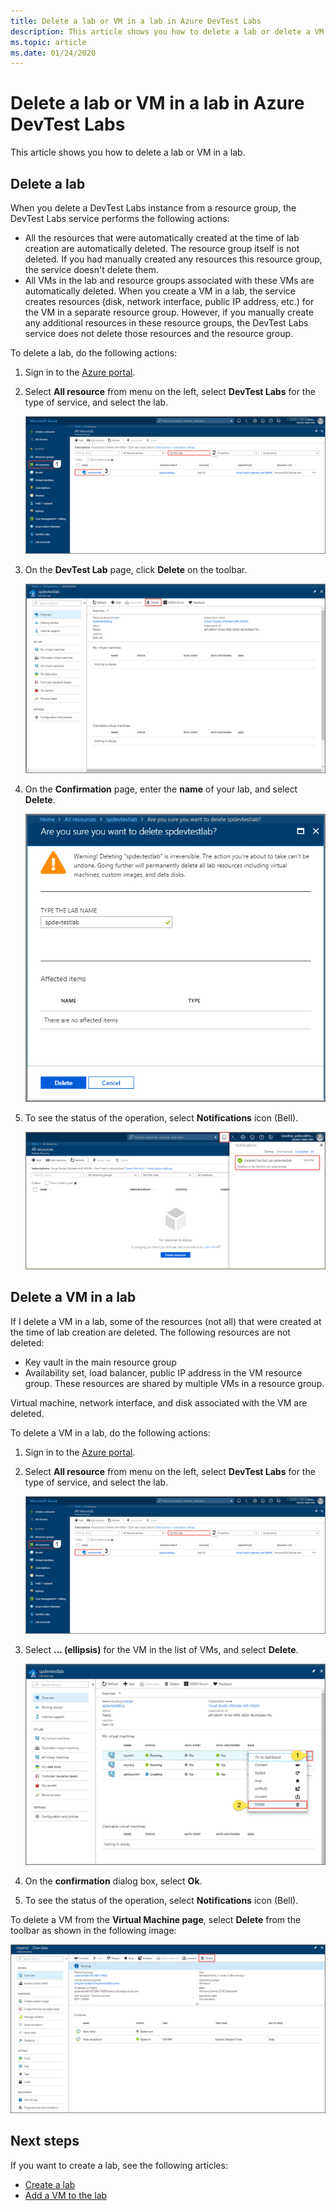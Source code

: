 ```yaml
---
title: Delete a lab or VM in a lab in Azure DevTest Labs
description: This article shows you how to delete a lab or delete a VM in a lab using the Azure portal(Azure DevTest Labs). 
ms.topic: article
ms.date: 01/24/2020
---
```


# Delete a lab or VM in a lab in Azure DevTest Labs
This article shows you how to delete a lab or VM in a lab.

## Delete a lab
When you delete a DevTest Labs instance from a resource group, the DevTest Labs service performs the following actions: 

- All the resources that were automatically created at the time of lab creation are automatically deleted. The resource group itself is not deleted. If you had manually created any resources this resource group, the service doesn't delete them. 
- All VMs in the lab and resource groups associated with these VMs are automatically deleted. When you create a VM in a lab, the service creates resources (disk, network interface, public IP address, etc.) for the VM in a separate resource group. However, if you manually create any additional resources in these resource groups, the DevTest Labs service does not delete those resources and the resource group. 

To delete a lab, do the following actions: 

1. Sign in to the [Azure portal](https://portal.azure.com).
2. Select **All resource** from menu on the left, select **DevTest Labs** for the type of service, and select the lab.

    ![Select your lab](media/devtest-lab-delete-lab-vm/select-lab.png)
3. On the **DevTest Lab** page, click **Delete** on the toolbar. 

    ![Delete button](media/devtest-lab-delete-lab-vm/delete-button.png)
4. On the **Confirmation** page, enter the **name** of your lab, and select **Delete**. 

    ![Confirm](media/devtest-lab-delete-lab-vm/confirm-delete.png)
5. To see the status of the operation, select **Notifications** icon (Bell). 

    ![Notifications](media/devtest-lab-delete-lab-vm/delete-status.png)

 
## Delete a VM in a lab
If I delete a VM in a lab, some of the resources (not all) that were created at the time of lab creation are deleted. The following resources are not deleted: 

-	Key vault in the main resource group
-	Availability set, load balancer, public IP address in the VM resource group. These resources are shared by multiple VMs in a resource group. 

Virtual machine, network interface, and disk associated with the VM are deleted. 

To delete a VM in a lab, do the following actions: 

1. Sign in to the [Azure portal](https://portal.azure.com).
2. Select **All resource** from menu on the left, select **DevTest Labs** for the type of service, and select the lab.

    ![Select your lab](media/devtest-lab-delete-lab-vm/select-lab.png)
3. Select **... (ellipsis)** for the VM in the list of VMs, and select **Delete**. 

    ![Delete VM in menu](media/devtest-lab-delete-lab-vm/delete-vm-menu-in-list.png)
4. On the **confirmation** dialog box, select **Ok**. 
5. To see the status of the operation, select **Notifications** icon (Bell). 

To delete a VM from the **Virtual Machine page**, select **Delete** from the toolbar as shown in the following image:

![Delete VM from VM page](media/devtest-lab-delete-lab-vm/delete-from-vm-page.png) 


## Next steps
If you want to create a lab, see the following articles: 

- [Create a lab](devtest-lab-create-lab.md)
- [Add a VM to the lab](devtest-lab-add-vm.md)
